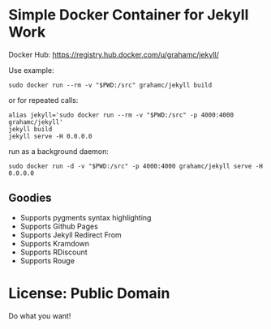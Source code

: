 # Simple Docker Container for Jekyll Work

Docker Hub: <https://registry.hub.docker.com/u/grahamc/jekyll/>

Use example:

```
sudo docker run --rm -v "$PWD:/src" grahamc/jekyll build
```

or for repeated calls:

```
alias jekyll='sudo docker run --rm -v "$PWD:/src" -p 4000:4000 grahamc/jekyll'
jekyll build
jekyll serve -H 0.0.0.0
```

run as a background daemon:
```
sudo docker run -d -v "$PWD:/src" -p 4000:4000 grahamc/jekyll serve -H 0.0.0.0
```

## Goodies
 - Supports pygments syntax highlighting
 - Supports Github Pages
 - Supports Jekyll Redirect From
 - Supports Kramdown
 - Supports RDiscount
 - Supports Rouge


# License: Public Domain

Do what you want!
